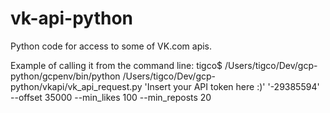 # vk-api-python
Python code for access to some of VK.com apis.

Example of calling it from the command line:
tigco$ /Users/tigco/Dev/gcp-python/gcpenv/bin/python /Users/tigco/Dev/gcp-python/vkapi/vk_api_request.py  'Insert your API token here :)'  '-29385594' --offset 35000 --min_likes 100 --min_reposts 20